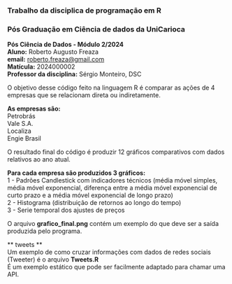 ### **Trabalho da disciplica de programação em R** ###  
### **Pós Graduação em Ciência de dados da UniCarioca** ###  

**Pós Ciência de Dados - Módulo 2/2024**  
**Aluno:** Roberto Augusto Freaza  
**email:** roberto.freaza@gmail.com  
**Matícula:** 2024000002  
**Professor da disciplina:** Sérgio Monteiro, DSC  



O objetivo desse código feito na linguagem R é comparar as ações de 4 empresas que se relacionam direta ou indiretamente.  

**As empresas são:**  
Petrobrás  
Vale S.A.  
Localiza  
Engie Brasil  

O resultado final do código é produzir 12 gráficos comparativos com dados relativos ao ano atual.

**Para cada empresa são produzidos 3 gráficos:**  
1 - Padrões Candlestick com indicadores técnicos (média móvel simples, média móvel exponencial, diferença entre a média móvel exponencial de curto prazo e a média móvel exponencial de longo prazo)  
2 - Histograma (distribuição de retornos ao longo do tempo)  
3 - Serie temporal dos ajustes de preços  

O arquivo **grafico_final.png** contém um exemplo do que deve ser a saída produzida pelo programa.


** tweets **  
Um exemplo de como cruzar informações com dados de redes sociais (Tweeter) é o arquivo **Tweets.R**  
É um exemplo estático que pode ser facilmente adaptado para chamar uma API.  
